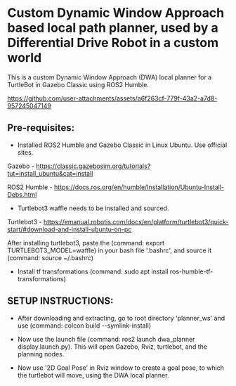 # Custom Dynamic Window Approach based local path planner, used by a Differential Drive Robot in a custom world

This is a custom Dynamic Window Approach (DWA) local planner for a TurtleBot in Gazebo Classic using ROS2 Humble.




https://github.com/user-attachments/assets/a6f263cf-779f-43a2-a7d8-957245047149





## Pre-requisites:
- Installed ROS2 Humble and Gazebo Classic in Linux Ubuntu. Use official sites.

Gazebo - https://classic.gazebosim.org/tutorials?tut=install_ubuntu&cat=install

ROS2 Humble - https://docs.ros.org/en/humble/Installation/Ubuntu-Install-Debs.html


- Turtlebot3 waffle needs to be installed and sourced. 

Turtlebot3 - https://emanual.robotis.com/docs/en/platform/turtlebot3/quick-start/#download-and-install-ubuntu-on-pc

After installing turtlebot3, paste the (command: export TURTLEBOT3_MODEL=waffle) in your bash file '.bashrc', and source it (command: source ~/.bashrc)

- Install tf transformations (command: sudo apt install ros-humble-tf-transformations)


## SETUP INSTRUCTIONS:

- After downloading and extracting, go to root directory 'planner_ws' and use (command: colcon build --symlink-install)

- Now use the launch file (command: ros2 launch dwa_planner display.launch.py). This will open Gazebo, Rviz, turtlebot, and the planning nodes.

- Now use '2D Goal Pose' in Rviz window to create a goal pose, to which the turtlebot will move, using the DWA local planner.

